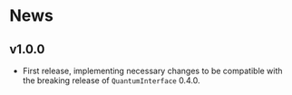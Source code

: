 # News

## v1.0.0

- First release, implementing necessary changes to be compatible with the breaking release of `QuantumInterface` 0.4.0.

